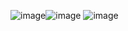 ![image](https://github.com/user-attachments/assets/7f492995-c5eb-416f-997f-8bd970c3aee9)![image](https://github.com/user-attachments/assets/4805d06d-a0b1-4fd3-8829-3450e1195357)
![image](https://github.com/user-attachments/assets/a3f71288-ab79-40a0-8764-b3e59222d975)


